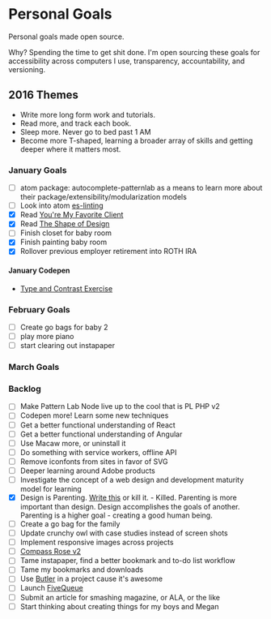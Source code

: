 Personal Goals
==============

Personal goals made open source.

Why? Spending the time to get shit done. I'm open sourcing these goals for accessibility across computers I use, transparency, accountability, and versioning.

## 2016 Themes

* Write more long form work and tutorials.
* Read more, and track each book.
* Sleep more. Never go to bed past 1 AM
* Become more T-shaped, learning a broader array of skills and getting deeper where it matters most.

### January Goals
- [ ] atom package: autocomplete-patternlab as a means to learn more about their package/extensibility/modularization models
- [ ] Look into atom [es-linting](https://atom.io/packages/linter-eslint)
- [x] Read [You're My Favorite Client](http://abookapart.com/products/youre-my-favorite-client)
- [x] Read [The Shape of Design](https://buyolympia.com/q/Item=frank-chimero-the-shape-of-design-paperback)
- [ ] Finish closet for baby room
- [x] Finish painting baby room
- [x] Rollover previous employer retirement into ROTH IRA

#### January Codepen
* [Type and Contrast Exercise](http://codepen.io/bmuenzenmeyer/pen/qbpPaR)

### February Goals
- [ ] Create go bags for baby 2
- [ ] play more piano
- [ ] start clearing out instapaper 

### March Goals



### Backlog
- [ ] Make Pattern Lab Node live up to the cool that is PL PHP v2
- [ ] Codepen more! Learn some new techniques
- [ ] Get a better functional understanding of React
- [ ] Get a better functional understanding of Angular
- [ ] Use Macaw more, or uninstall it
- [ ] Do something with service workers, offline API
- [ ] Remove iconfonts from sites in favor of SVG
- [ ] Deeper learning around Adobe products 
- [ ] Investigate the concept of a web design and development maturity model for learning
- [x] Design is Parenting. [Write this](https://trello.com/c/yctFcfo7/605-design-is-parenting) or kill it. - Killed. Parenting is more important than design. Design accomplishes the goals of another. Parenting is a higher goal - creating a good human being.
- [ ] Create a go bag for the family
- [ ] Update crunchy owl with case studies instead of screen shots
- [ ] Implement responsive images across projects
- [ ] [Compass Rose v2](https://github.com/bmuenzenmeyer/CompassRose)
- [ ] Tame instapaper, find a better bookmark and to-do list workflow
- [ ] Tame my bookmarks and downloads
- [ ] Use [Butler](http://fabiandesmet.com/portfolio/butler-font/) in a project cause it's awesome
- [ ] Launch [FiveQueue](http://fivequeue.com/)
- [ ] Submit an article for smashing magazine, or ALA, or the like
- [ ] Start thinking about creating things for my boys and Megan
